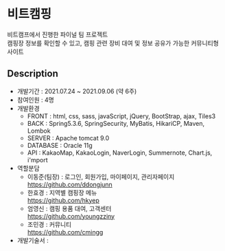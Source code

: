 # 비트캠핑
비트캠프에서 진행한 파이널 팀 프로젝트 <br>
캠핑장 정보를 확인할 수 있고, 캠핑 관련 장비 대여 및 정보 공유가 가능한 커뮤니티형 사이트

## Description
+ 개발기간 : 2021.07.24 ~ 2021.09.06 (약 6주)
+ 참여인원 : 4명
+ 개발환경  
  - FRONT : html, css, sass, javaScript, jQuery, BootStrap, ajax, Tiles3
  - BACK : Spring5.3.6, SpringSecurity, MyBatis, HikariCP, Maven, Lombok
  - SERVER : Apache tomcat 9.0
  - DATABASE : Oracle 11g 
  - API : KakaoMap, KakaoLogin, NaverLogin, Summernote, Chart.js, i'mport 
+ 역할분담
  - 이동준(팀장) : 로그인, 회원가입, 마이페이지, 관리자페이지
  <br> https://github.com/ddongjunn
  - 한효경 : 지역별 캠핑장 메뉴
  <br> https://github.com/hkyep
  - 엄영신 : 캠핑 용품 대여, 고객센터
  <br> https://github.com/youngzziny
  - 조민경 : 커뮤니티
  <br> https://github.com/cmingg
+ 개발기술서 : 
 
  


